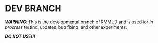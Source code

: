 # DEV BRANCH
***WARNING***: This is the developmental branch of RMMUD and is used for *in progress* testing, updates, bug fixing, and other experiments.

***DO NOT USE!!!***